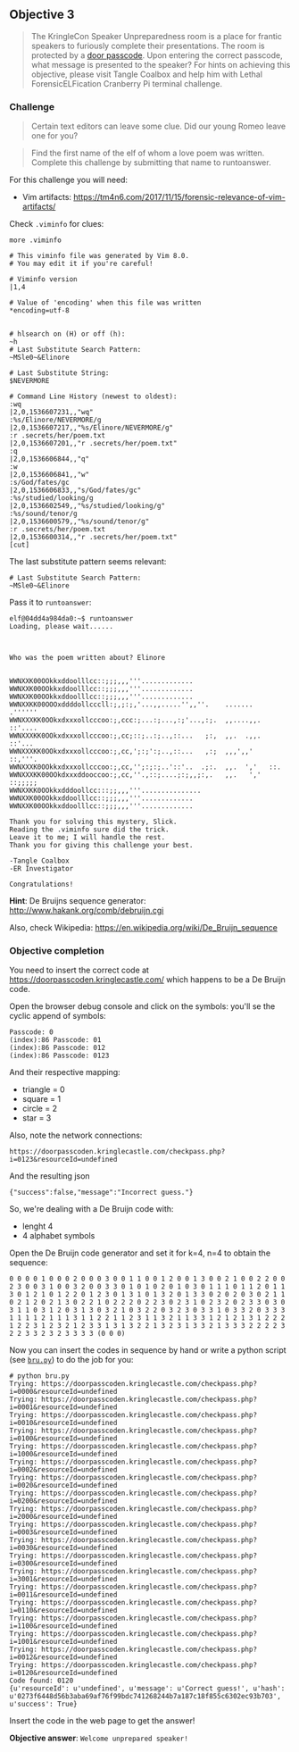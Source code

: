## Objective 3

> The KringleCon Speaker Unpreparedness room is a place for frantic speakers to furiously complete their presentations. The room is protected by a [door passcode](https://doorpasscoden.kringlecastle.com/). Upon entering the correct passcode, what message is presented to the speaker?
> For hints on achieving this objective, please visit Tangle Coalbox and help him with Lethal ForensicELFication Cranberry Pi terminal challenge.



### Challenge

> Certain text editors can leave some clue.
> Did our young Romeo leave one for you?

> Find the first name of the elf of whom a love poem 
> was written.  Complete this challenge by submitting 
> that name to runtoanswer.

For this challenge you will need:

- Vim artifacts: https://tm4n6.com/2017/11/15/forensic-relevance-of-vim-artifacts/


Check `.viminfo` for clues:

```
more .viminfo

# This viminfo file was generated by Vim 8.0.
# You may edit it if you're careful!

# Viminfo version
|1,4

# Value of 'encoding' when this file was written
*encoding=utf-8


# hlsearch on (H) or off (h):
~h
# Last Substitute Search Pattern:
~MSle0~&Elinore

# Last Substitute String:
$NEVERMORE

# Command Line History (newest to oldest):
:wq
|2,0,1536607231,,"wq"
:%s/Elinore/NEVERMORE/g
|2,0,1536607217,,"%s/Elinore/NEVERMORE/g"
:r .secrets/her/poem.txt
|2,0,1536607201,,"r .secrets/her/poem.txt"
:q
|2,0,1536606844,,"q"
:w
|2,0,1536606841,,"w"
:s/God/fates/gc
|2,0,1536606833,,"s/God/fates/gc"
:%s/studied/looking/g
|2,0,1536602549,,"%s/studied/looking/g"
:%s/sound/tenor/g
|2,0,1536600579,,"%s/sound/tenor/g"
:r .secrets/her/poem.txt
|2,0,1536600314,,"r .secrets/her/poem.txt"
[cut]
```

The last substitute pattern seems relevant:
```
# Last Substitute Search Pattern:
~MSle0~&Elinore
```

Pass it to `runtoanswer`:

```
elf@04dd4a984da0:~$ runtoanswer 
Loading, please wait......



Who was the poem written about? Elinore


WWNXXK00OOkkxddoolllcc::;;;,,,'''.............                                 
WWNXXK00OOkkxddoolllcc::;;;,,,'''.............                                 
WWNXXK00OOkkxddoolllcc::;;;,,,'''.............                                 
WWNXXKK00OOOxddddollcccll:;,;:;,'...,,.....'',,''.    .......    .''''''       
WWNXXXKK0OOkxdxxxollcccoo:;,ccc:;...:;...,:;'...,:;.  ,,....,,.  ::'....       
WWNXXXKK0OOkxdxxxollcccoo:;,cc;::;..:;..,::...   ;:,  ,,.  .,,.  ::'...        
WWNXXXKK0OOkxdxxxollcccoo:;,cc,';:;':;..,::...   ,:;  ,,,',,'    ::,'''.       
WWNXXXK0OOkkxdxxxollcccoo:;,cc,'';:;:;..'::'..  .;:.  ,,.  ','   ::.           
WWNXXXKK00OOkdxxxddooccoo:;,cc,''.,::;....;:;,,;:,.   ,,.   ','  ::;;;;;       
WWNXXKK0OOkkxdddoollcc:::;;,,,'''...............                               
WWNXXK00OOkkxddoolllcc::;;;,,,'''.............                                 
WWNXXK00OOkkxddoolllcc::;;;,,,'''.............                                 

Thank you for solving this mystery, Slick.
Reading the .viminfo sure did the trick.
Leave it to me; I will handle the rest.
Thank you for giving this challenge your best.

-Tangle Coalbox
-ER Investigator

Congratulations!
```



**Hint**: De Bruijns sequence generator: http://www.hakank.org/comb/debruijn.cgi

Also, check Wikipedia: https://en.wikipedia.org/wiki/De_Bruijn_sequence

### Objective completion

You need to insert the correct code at https://doorpasscoden.kringlecastle.com/ which happens to be a De Bruijn code.

Open the browser debug console and click on the symbols: you'll se the cyclic append of symbols:

```
Passcode: 0
(index):86 Passcode: 01
(index):86 Passcode: 012
(index):86 Passcode: 0123
```

And their respective mapping:
- triangle = 0
- square = 1
- circle = 2
- star = 3

Also, note the network connections:
```
https://doorpasscoden.kringlecastle.com/checkpass.php?i=0123&resourceId=undefined
```

And the resulting json
```
{"success":false,"message":"Incorrect guess."}
```

So, we're dealing with a De Bruijn code with:
- lenght 4
- 4 alphabet symbols

Open the De Bruijn code generator and set it for k=4, n=4 to obtain the sequence:
```
0 0 0 0 1 0 0 0 2 0 0 0 3 0 0 1 1 0 0 1 2 0 0 1 3 0 0 2 1 0 0 2 2 0 0 2 3 0 0 3 1 0 0 3 2 0 0 3 3 0 1 0 1 0 2 0 1 0 3 0 1 1 1 0 1 1 2 0 1 1 3 0 1 2 1 0 1 2 2 0 1 2 3 0 1 3 1 0 1 3 2 0 1 3 3 0 2 0 2 0 3 0 2 1 1 0 2 1 2 0 2 1 3 0 2 2 1 0 2 2 2 0 2 2 3 0 2 3 1 0 2 3 2 0 2 3 3 0 3 0 3 1 1 0 3 1 2 0 3 1 3 0 3 2 1 0 3 2 2 0 3 2 3 0 3 3 1 0 3 3 2 0 3 3 3 1 1 1 1 2 1 1 1 3 1 1 2 2 1 1 2 3 1 1 3 2 1 1 3 3 1 2 1 2 1 3 1 2 2 2 1 2 2 3 1 2 3 2 1 2 3 3 1 3 1 3 2 2 1 3 2 3 1 3 3 2 1 3 3 3 2 2 2 2 3 2 2 3 3 2 3 2 3 3 3 3 (0 0 0) 
```

Now you can insert the codes in sequence by hand or write a python script (see [`bru.py`](https://github.com/Simone-Zabberoni/kringlecon-2018-report/blob/master/3/bru.py)) to do the job for you:

```
# python bru.py
Trying: https://doorpasscoden.kringlecastle.com/checkpass.php?i=0000&resourceId=undefined
Trying: https://doorpasscoden.kringlecastle.com/checkpass.php?i=0001&resourceId=undefined
Trying: https://doorpasscoden.kringlecastle.com/checkpass.php?i=0010&resourceId=undefined
Trying: https://doorpasscoden.kringlecastle.com/checkpass.php?i=0100&resourceId=undefined
Trying: https://doorpasscoden.kringlecastle.com/checkpass.php?i=1000&resourceId=undefined
Trying: https://doorpasscoden.kringlecastle.com/checkpass.php?i=0002&resourceId=undefined
Trying: https://doorpasscoden.kringlecastle.com/checkpass.php?i=0020&resourceId=undefined
Trying: https://doorpasscoden.kringlecastle.com/checkpass.php?i=0200&resourceId=undefined
Trying: https://doorpasscoden.kringlecastle.com/checkpass.php?i=2000&resourceId=undefined
Trying: https://doorpasscoden.kringlecastle.com/checkpass.php?i=0003&resourceId=undefined
Trying: https://doorpasscoden.kringlecastle.com/checkpass.php?i=0030&resourceId=undefined
Trying: https://doorpasscoden.kringlecastle.com/checkpass.php?i=0300&resourceId=undefined
Trying: https://doorpasscoden.kringlecastle.com/checkpass.php?i=3001&resourceId=undefined
Trying: https://doorpasscoden.kringlecastle.com/checkpass.php?i=0011&resourceId=undefined
Trying: https://doorpasscoden.kringlecastle.com/checkpass.php?i=0110&resourceId=undefined
Trying: https://doorpasscoden.kringlecastle.com/checkpass.php?i=1100&resourceId=undefined
Trying: https://doorpasscoden.kringlecastle.com/checkpass.php?i=1001&resourceId=undefined
Trying: https://doorpasscoden.kringlecastle.com/checkpass.php?i=0012&resourceId=undefined
Trying: https://doorpasscoden.kringlecastle.com/checkpass.php?i=0120&resourceId=undefined
Code found: 0120
{u'resourceId': u'undefined', u'message': u'Correct guess!', u'hash': u'0273f6448d56b3aba69af76f99bdc741268244b7a187c18f855c6302ec93b703', u'success': True}
```

Insert the code in the web page to get the answer!

**Objective answer**: `Welcome unprepared speaker!`

